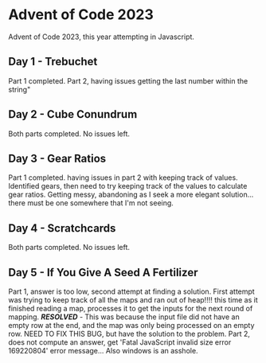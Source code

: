 # Advent of Code 2023

Advent of Code 2023, this year attempting in Javascript.

## Day 1 - Trebuchet

Part 1 completed. Part 2, having issues getting the last number within the string"

## Day 2 - Cube Conundrum

Both parts completed. No issues left.

## Day 3 - Gear Ratios

Part 1 completed. having issues in part 2 with keeping track of values. Identified gears, then need to try keeping track of the values to calculate gear ratios. Getting messy, abandoning as I seek a more elegant solution... there must be one somewhere that I'm not seeing.

## Day 4 - Scratchcards 

Both parts completed. No issues left.

## Day 5 - If You Give A Seed A Fertilizer

Part 1, answer is too low, second attempt at finding a solution. First attempt was trying to keep track of all the maps and ran out of heap!!!! this time as it finished reading a map, processes it to get the inputs for the next round of mapping. ***RESOLVED*** - This was because the input file did not have an empty row at the end, and the map was only being processed on an empty row. NEED TO FIX THIS BUG, but have the solution to the problem.
Part 2, does not compute an answer, get 'Fatal JavaScript invalid size error 169220804' error message... Also windows is an asshole.
